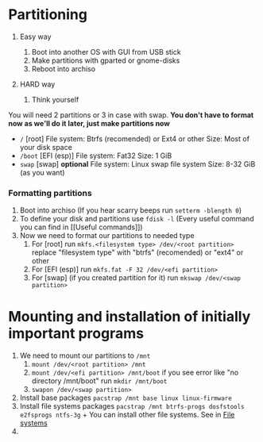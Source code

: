 # Partitioning
1. Easy way
	1. Boot into another OS with GUI from USB stick
	2. Make partitions with gparted or gnome-disks
	3. Reboot into archiso

1. HARD way
	1. Think yourself

You will need 2 partitions or 3 in case with swap. 
**You don't have to format now as we'll do it later, just make partitions now**
- `/` [root]
File system: Btrfs (recomended) or Ext4 or other
Size: Most of your disk space
- `/boot` [EFI (esp)]
File system: Fat32
Size: 1 GiB
- `swap` [swap] **optional**
File system: Linux swap file system
Size: 8-32 GiB (as you want)

### Formatting partitions
1. Boot into archiso (If you hear scarry beeps run `setterm -blength 0`)
2. To define your disk and partitions use `fdisk -l` (Every useful command you can find in [[Useful commands]])
3. Now we need to format our partitions to needed type
	1. For [root] run
	`mkfs.<filesystem type> /dev/<root partition>`
	replace "filesystem type" with "btrfs" (recomended) or "ext4" or other
	2. For [EFI (esp)] run
	`mkfs.fat -F 32 /dev/<efi partition>`
	3. For [swap] (if you created partition for it) run
	`mkswap /dev/<swap partition>`

# Mounting and installation of initially important programs
1. We need to mount our partitions to `/mnt`
	1. `mount /dev/<root partition> /mnt`
	2. `mount /dev/<efi partition> /mnt/boot`
	if you see error like "no directory /mnt/boot"
	run `mkdir /mnt/boot`
	3. `swapon /dev/<swap partition>`
2. Install base packages
`pacstrap /mnt base linux linux-firmware`
3. Install file systems packages
`pacstrap /mnt btrfs-progs dosfstools e2fsprogs ntfs-3g` + You can install other file systems. See in [File systems](https://wiki.archlinux.org/title/File_systems)
4. 